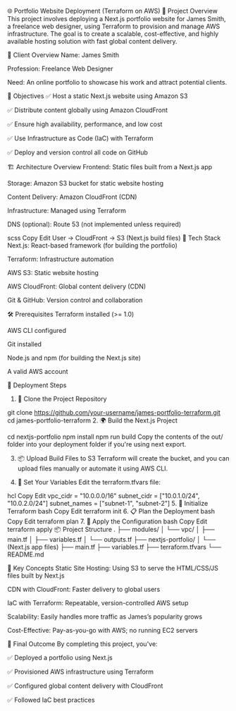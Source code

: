 🌐 Portfolio Website Deployment (Terraform on AWS)
📌 Project Overview
This project involves deploying a Next.js portfolio website for James Smith, a freelance web designer, using Terraform to provision and manage AWS infrastructure. The goal is to create a scalable, cost-effective, and highly available hosting solution with fast global content delivery.

👤 Client Overview
Name: James Smith

Profession: Freelance Web Designer

Need: An online portfolio to showcase his work and attract potential clients.

🎯 Objectives
✅ Host a static Next.js website using Amazon S3

✅ Distribute content globally using Amazon CloudFront

✅ Ensure high availability, performance, and low cost

✅ Use Infrastructure as Code (IaC) with Terraform

✅ Deploy and version control all code on GitHub

🏗️ Architecture Overview
Frontend: Static files built from a Next.js app

Storage: Amazon S3 bucket for static website hosting

Content Delivery: Amazon CloudFront (CDN)

Infrastructure: Managed using Terraform

DNS (optional): Route 53 (not implemented unless required)

scss
Copy
Edit
User → CloudFront → S3 (Next.js build files)
🧱 Tech Stack
Next.js: React-based framework (for building the portfolio)

Terraform: Infrastructure automation

AWS S3: Static website hosting

AWS CloudFront: Global content delivery (CDN)

Git & GitHub: Version control and collaboration

🛠️ Prerequisites
Terraform installed (>= 1.0)

AWS CLI configured

Git installed

Node.js and npm (for building the Next.js site)

A valid AWS account

🚀 Deployment Steps
1. 🔁 Clone the Project Repository

git clone https://github.com/your-username/james-portfolio-terraform.git
cd james-portfolio-terraform
2. 🌍 Build the Next.js Project

cd nextjs-portfolio
npm install
npm run build
Copy the contents of the out/ folder into your deployment folder if you're using next export.

3. 📦 Upload Build Files to S3
Terraform will create the bucket, and you can upload files manually or automate it using AWS CLI.

4. 📄 Set Your Variables
Edit the terraform.tfvars file:

hcl
Copy
Edit
vpc_cidr      = "10.0.0.0/16"
subnet_cidr   = ["10.0.1.0/24", "10.0.2.0/24"]
subnet_names  = ["subnet-1", "subnet-2"]
5. 🧱 Initialize Terraform
bash
Copy
Edit
terraform init
6. 📋 Plan the Deployment
bash
Copy
Edit
terraform plan
7. 🚀 Apply the Configuration
bash
Copy
Edit
terraform apply
📦 Project Structure
.
├── modules/
│   └── vpc/
│       ├── main.tf
│       ├── variables.tf
│       └── outputs.tf
├── nextjs-portfolio/
│   └── (Next.js app files)
├── main.tf
├── variables.tf
├── terraform.tfvars
└── README.md


🧠 Key Concepts
Static Site Hosting: Using S3 to serve the HTML/CSS/JS files built by Next.js

CDN with CloudFront: Faster delivery to global users

IaC with Terraform: Repeatable, version-controlled AWS setup

Scalability: Easily handles more traffic as James’s popularity grows

Cost-Effective: Pay-as-you-go with AWS; no running EC2 servers

🏁 Final Outcome
By completing this project, you've:

✅ Deployed a portfolio using Next.js

✅ Provisioned AWS infrastructure using Terraform

✅ Configured global content delivery with CloudFront

✅ Followed IaC best practices

